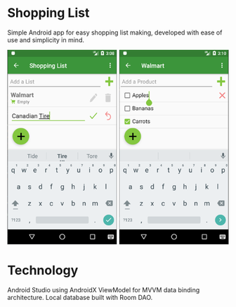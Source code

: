 # Shopping List 
Simple Android app for easy shopping list making, developed with ease of use and simplicity in mind.

![shopping list screenshots](screenshots.png)

# Technology
Android Studio using AndroidX ViewModel for MVVM data binding architecture. Local database built with Room DAO.
